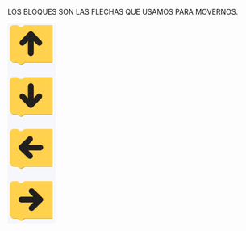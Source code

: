 LOS BLOQUES SON LAS FLECHAS QUE USAMOS PARA MOVERNOS.
<div class="mu-kindergarten-hint-media">
  <img class="media-object" src="https://raw.githubusercontent.com/MumukiProject/mumuki-guia-gobstones-primeros-programas-kinder/master/assets/bloques_1604607841073.png">
</div>

